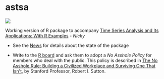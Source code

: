 # astsa
<a href="https://github.com/nickpoison"><img src="https://img.shields.io/badge/NickyPoison-approved-ff69b4.svg?style=flat"></a>

Working version of R package to accompany [Time Series Analysis and Its Applications: With R Examples](http://www.stat.pitt.edu/stoffer/tsa4/) - _Nicky_ 

* See the [News](https://github.com/nickpoison/astsa/blob/master/NEWS.md) for details about the state of the package

* Write to the [R board](https://www.r-project.org/foundation/board.html) and ask them to adopt a _No Asshole Policy_ for members who deal with the public.  This policy is described in [The No Asshole Rule: Building a Civilized Workplace and Surviving One That Isn't](https://en.wikipedia.org/wiki/The_No_Asshole_Rule), by Stanford Professor, Robert I. Sutton.
